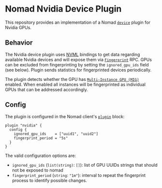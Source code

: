 # Nomad Nvidia Device Plugin

This repository provides an implementation of a Nomad
[`device`](https://www.nomadproject.io/docs/job-specification/device) plugin
for Nvidia GPUs.

## Behavior

The Nvidia device plugin uses
[NVML](https://github.com/NVIDIA/gpu-monitoring-tools) bindings to get data
regarding available Nvidia devices and will expose them via
[`Fingerprint`](https://www.nomadproject.io/docs/internals/plugins/devices#fingerprint-context-context-chan-fingerprintresponse-error)
RPC. GPUs can be excluded from fingerprinting by setting the `ignored_gpu_ids`
field (see below). Plugin sends statistics for fingerprinted devices periodically.


The plugin detects whether the GPU has [`Multi-Instance GPU (MIG)`](https://www.nvidia.com/en-us/technologies/multi-instance-gpu/) enabled.
When enabled all instances will be fingerprinted as individual GPUs that can be addressed accordingly.

## Config

The plugin is configured in the Nomad client's
[`plugin`](https://www.nomadproject.io/docs/configuration/plugin) block:

```hcl
plugin "nvidia" {
  config {
    ignored_gpu_ids    = ["uuid1", "uuid2"]
    fingerprint_period = "5s"
  }
}
```

The valid configuration options are:

* `ignored_gpu_ids` (`list(string)`: `[]`): list of GPU UUIDs strings that
  should not be exposed to nomad
* `fingerprint_period` (`string`: `"1m"`): interval to repeat the fingerprint
  process to identify possible changes.
